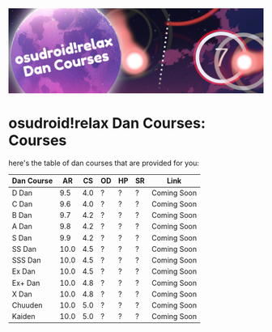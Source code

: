 <center>
  <img src="https://raw.githubusercontent.com/LouieNotHere/LouieNotHere/main/danCourses/banner.png">
</center>

# osudroid!relax Dan Courses: Courses
here's the table of dan courses that are provided for you:

| Dan Course | AR | CS | OD | HP | SR | Link |
|------------|----|----|----|----|----|------|
| D Dan | 9.5 | 4.0 | ? | ? | ? | Coming Soon |
| C Dan | 9.6 | 4.0 | ? | ? | ? | Coming Soon |
| B Dan | 9.7 | 4.2 | ? | ? | ? | Coming Soon |
| A Dan | 9.8 | 4.2 | ? | ? | ? | Coming Soon |
| S Dan | 9.9 | 4.2 | ? | ? | ? | Coming Soon |
| SS Dan | 10.0 | 4.5 | ? | ? | ? | Coming Soon |
| SSS Dan | 10.0 | 4.5 | ? | ? | ? | Coming Soon |
| Ex Dan | 10.0 | 4.5 | ? | ? | ? | Coming Soon |
| Ex+ Dan | 10.0 | 4.8 | ? | ? | ? | Coming Soon |
| X Dan | 10.0 | 4.8 | ? | ? | ? | Coming Soon |
| Chuuden | 10.0 | 5.0 | ? | ? | ? | Coming Soon |
| Kaiden | 10.0 | 5.0 | ? | ? | ? | Coming Soon |
